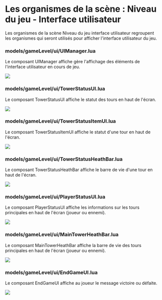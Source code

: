 # Les organismes de la scène : Niveau du jeu - Interface utilisateur

Les organismes de la scène Niveau du jeu interface utilisateur regroupent les organismes qui seront utilisés pour
afficher l'interface utilisateur du jeu.

### models/gameLevel/ui/UIManager.lua

Le composant UIManager affiche gère l'affichage des éléments de l'interface utilisateur en cours de jeu.

<img src="./ui-manager.svg">

### models/gameLevel/ui/TowerStatusUI.lua

Le composant TowerStatusUI affiche le statut des tours en haut de l'écran.

<img src="./tower-status-ui.svg">

### models/gameLevel/ui/TowerStatusItemUI.lua

Le composant TowerStatusItemUI affiche le statut d'une tour en haut de l'écran.

<img src="./tower-status-item-ui.svg">

### models/gameLevel/ui/TowerStatusHeathBar.lua

Le composant TowerStatusHeathBar affiche le barre de vie d'une tour en haut de l'écran.

<img src="./tower-status-heathbar.svg">

### models/gameLevel/ui/PlayerStatusUI.lua

Le composant PlayerStatusUI affiche les informations sur les tours principales en haut de l'écran (joueur ou ennemi).

<img src="./player-status-ui.svg">

### models/gameLevel/ui/MainTowerHeathBar.lua

Le composant MainTowerHeathBar affiche la barre de vie des tours principales en haut de l'écran (joueur ou ennemi).

<img src="./main-tower-heathbar.svg">

### models/gameLevel/ui/EndGameUI.lua

Le composant EndGameUI affiche au joueur le message victoire ou défaite.

<img src="./end-game-ui.svg">
